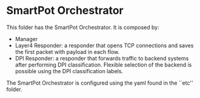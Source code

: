 # SmartPot Orchestrator

This folder has the SmartPot Orchestrator. It is composed by:

- Manager
- Layer4 Responder: a responder that opens TCP connections and saves the first packet with payload in each flow.
- DPI Responder: a responder that forwards traffic to backend systems after performing DPI classification. Flexible selection of the backend is possible using the DPI classification labels.

The SmartPot Orchestrator is configured using the yaml found in the ``etc'' folder.
